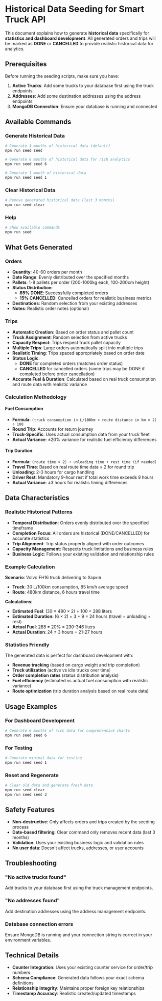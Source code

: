 # Historical Data Seeding for Smart Truck API

This document explains how to generate **historical data** specifically for **statistics and dashboard development**. All generated orders and trips will be marked as **DONE** or **CANCELLED** to provide realistic historical data for analytics.

## Prerequisites

Before running the seeding scripts, make sure you have:

1. **Active Trucks**: Add some trucks to your database first using the truck endpoints
2. **Addresses**: Add some destination addresses using the address endpoints
3. **MongoDB Connection**: Ensure your database is running and connected

## Available Commands

### Generate Historical Data

```bash
# Generate 3 months of historical data (default)
npm run seed seed

# Generate 6 months of historical data for rich analytics
npm run seed seed 6

# Generate 1 month of historical data
npm run seed seed 1
```

### Clear Historical Data

```bash
# Remove generated historical data (last 3 months)
npm run seed clear
```

### Help

```bash
# Show available commands
npm run seed
```

## What Gets Generated

### Orders
- **Quantity**: 40-60 orders per month
- **Date Range**: Evenly distributed over the specified months
- **Pallets**: 1-8 pallets per order (200-1000kg each, 100-200cm height)
- **Status Distribution**:
  - **85% DONE**: Successfully completed orders
  - **15% CANCELLED**: Cancelled orders for realistic business metrics
- **Destinations**: Random selection from your existing addresses
- **Notes**: Realistic order notes (optional)

### Trips
- **Automatic Creation**: Based on order status and pallet count
- **Truck Assignment**: Random selection from active trucks
- **Capacity Respect**: Trips respect truck pallet capacity
- **Multiple Trips**: Large orders automatically split into multiple trips
- **Realistic Timing**: Trips spaced appropriately based on order date
- **Status Logic**:
  - **DONE** for completed orders (matches order status)
  - **CANCELLED** for cancelled orders (some trips may be DONE if completed before order cancellation)
- **Accurate Fuel & Duration**: Calculated based on real truck consumption and route data with realistic variance

### Calculation Methodology

#### Fuel Consumption
- **Formula**: `(truck consumption in L/100km × route distance in km × 2) ÷ 100`
- **Round Trip**: Accounts for return journey
- **Truck-Specific**: Uses actual consumption data from your truck fleet
- **Actual Variance**: ±20% variance for realistic fuel efficiency differences

#### Trip Duration
- **Formula**: `(route time × 2) + unloading time + rest time (if needed)`
- **Travel Time**: Based on real route time data × 2 for round trip
- **Unloading**: 2-3 hours for cargo handling
- **Driver Rest**: Mandatory 9-hour rest if total work time exceeds 9 hours
- **Actual Variance**: ±3 hours for realistic timing differences

## Data Characteristics

### Realistic Historical Patterns
- **Temporal Distribution**: Orders evenly distributed over the specified timeframe
- **Completion Focus**: All orders are historical (DONE/CANCELLED) for accurate statistics
- **Trip Alignment**: Trip status properly aligned with order outcomes
- **Capacity Management**: Respects truck limitations and business rules
- **Business Logic**: Follows your existing validation and relationship rules

### Example Calculation

**Scenario**: Volvo FH16 truck delivering to Харків
- **Truck**: 30 L/100km consumption, 85 km/h average speed
- **Route**: 480km distance, 6 hours travel time

**Calculations**:
- **Estimated Fuel**: (30 × 480 × 2) ÷ 100 = 288 liters
- **Estimated Duration**: (6 × 2) + 3 + 9 = 24 hours (travel + unloading + rest)
- **Actual Fuel**: 288 ± 20% = 230-346 liters
- **Actual Duration**: 24 ± 3 hours = 21-27 hours

### Statistics Friendly
The generated data is perfect for dashboard development with:
- **Revenue tracking** (based on cargo weight and trip completion)
- **Truck utilization** (active vs idle trucks over time)
- **Order completion rates** (status distribution analysis)
- **Fuel efficiency** (estimated vs actual fuel consumption with realistic variance)
- **Route optimization** (trip duration analysis based on real route data)

## Usage Examples

### For Dashboard Development
```bash
# Generate 6 months of rich data for comprehensive charts
npm run seed seed 6
```

### For Testing
```bash
# Generate minimal data for testing
npm run seed seed 1
```

### Reset and Regenerate
```bash
# Clear old data and generate fresh data
npm run seed clear
npm run seed seed 3
```

## Safety Features

- **Non-destructive**: Only affects orders and trips created by the seeding process
- **Date-based filtering**: Clear command only removes recent data (last 3 months)
- **Validation**: Uses your existing business logic and validation rules
- **No user data**: Doesn't affect trucks, addresses, or user accounts

## Troubleshooting

### "No active trucks found"
Add trucks to your database first using the truck management endpoints.

### "No addresses found"
Add destination addresses using the address management endpoints.

### Database connection errors
Ensure MongoDB is running and your connection string is correct in your environment variables.

## Technical Details

- **Counter Integration**: Uses your existing counter service for order/trip numbers
- **Schema Compliance**: Generated data follows your exact schema definitions
- **Relationship Integrity**: Maintains proper foreign key relationships
- **Timestamp Accuracy**: Realistic created/updated timestamps